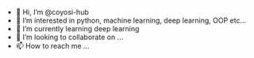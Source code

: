 - 👋 Hi, I’m @coyosi-hub
- 👀 I’m interested in python, machine learning, deep learning, OOP etc...
- 🌱 I’m currently learning deep learning
- 💞️ I’m looking to collaborate on ...
- 📫 How to reach me ...

<!---
coyosi-hub/coyosi-hub is a ✨ special ✨ repository because its `README.md` (this file) appears on your GitHub profile.
You can click the Preview link to take a look at your changes.
--->
